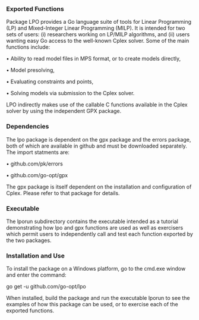 ### Exported Functions

Package LPO provides a Go language suite of tools for Linear Programming (LP) and Mixed-Integer Linear Programming (MILP). It is intended for two sets of users: (i) researchers working on LP/MILP algorithms, and (ii) users wanting easy Go access to the well-known Cplex solver. Some of the main functions include:

•	Ability to read model files in MPS format, or to create models directly,

•	Model presolving,

•	Evaluating constraints and points,

•	Solving models via submission to the Cplex solver.

LPO indirectly makes use of the callable C functions available in the Cplex solver by using the independent GPX package.

### Dependencies

The lpo package is dependent on the gpx package and the errors package, both of which are available in github and must be
downloaded separately. The import statments are:

•	github.com/pk/errors

•	github.com/go-opt/gpx

The gpx package is itself dependent on the installation and configuration of Cplex. Please refer to that package for details.

### Executable

The lporun subdirectory contains the executable intended as a tutorial demonstrating how lpo and gpx functions are used as well
as exercisers which permit users to independently call and test each function exported by the two packages.

### Installation and Use

To install the package on a Windows platform, go to the cmd.exe window and enter the command:

  go get -u github.com/go-opt/lpo
  
When installed, build the package and run the executable lporun to see the examples of how this package can be used, or to
exercise each of the exported functions.
